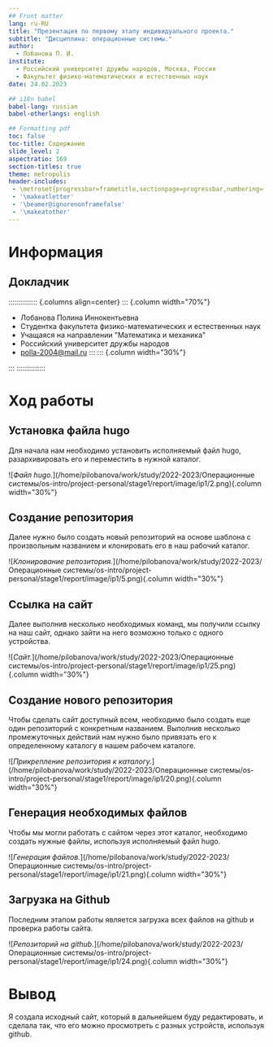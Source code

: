 ```yaml
---
## Front matter
lang: ru-RU
title: "Презентация по первому этапу индивидуального проекта."
subtitle: "Дисциплина: операционные системы."
author:
  - Лобанова П. И.
institute:
  - Российский университет дружбы народов, Москва, Россия
  - Факультет физико-математических и естественных наук
date: 24.02.2023

## i18n babel
babel-lang: russian
babel-otherlangs: english

## Formatting pdf
toc: false
toc-title: Содержание
slide_level: 2
aspectratio: 169
section-titles: true
theme: metropolis
header-includes:
 - \metroset{progressbar=frametitle,sectionpage=progressbar,numbering=fraction}
 - '\makeatletter'
 - '\beamer@ignorenonframefalse'
 - '\makeatother'
---
```


# Информация

## Докладчик

:::::::::::::: {.columns align=center}
::: {.column width="70%"}

  * Лобанова Полина Иннокентьевна
  * Студентка факультета физико-математических и естественных наук
  * Учащаяся на направлении "Математика и механика"
  * Российский университет дружбы народов
  * [polla-2004@mail.ru](polla-2004@mail.ru)
:::
::: {.column width="30%"}



:::
::::::::::::::

# Ход работы

## Установка файла hugo

Для начала нам необходимо установить исполняемый файл hugo, разархивировать его и переместить в нужной каталог.

![*Файл hugo.*](/home/pilobanova/work/study/2022-2023/Операционные системы/os-intro/project-personal/stage1/report/image/ip1/2.png){.column width="30%"}

## Создание репозитория

Далее нужно было создать новый репозиторий на основе шаблона с произвольным названием и клонировать его в наш рабочий каталог.

![*Клонирование репозитория.*](/home/pilobanova/work/study/2022-2023/Операционные системы/os-intro/project-personal/stage1/report/image/ip1/5.png){.column width="30%"}

## Ссылка на сайт

Далее выполнив несколько необходимых команд, мы получили ссылку на наш сайт, однако зайти на него возможно только с одного устройства.

![*Сайт.*](/home/pilobanova/work/study/2022-2023/Операционные системы/os-intro/project-personal/stage1/report/image/ip1/25.png){.column width="30%"}

## Создание нового репозитория

Чтобы сделать сайт доступный всем, необходимо было создать еще один репозиторий с конкретным названием. Выполнив несколько промежуточных действий нам нужно было привязать его к определенному каталогу в нашем рабочем каталоге.

![*Прикрепление репозитория к каталогу.*](/home/pilobanova/work/study/2022-2023/Операционные системы/os-intro/project-personal/stage1/report/image/ip1/20.png){.column width="30%"}

## Генерация необходимых файлов

Чтобы мы могли работать с сайтом через этот каталог, необходимо создать нужные файлы, используя исполняемый файл hugo.

![*Генерация файлов.*](/home/pilobanova/work/study/2022-2023/Операционные системы/os-intro/project-personal/stage1/report/image/ip1/21.png){.column width="30%"}

## Загрузка на Github

Последним этапом работы является загрузка всех файлов на github и проверка работы сайта.

![*Репозиторий на github.*](/home/pilobanova/work/study/2022-2023/Операционные системы/os-intro/project-personal/stage1/report/image/ip1/24.png){.column width="30%"}

# Вывод 

Я создала исходный сайт, который в дальнейшем буду редактировать, и сделала так, что его можно просмотреть с разных устройств, используя github.

